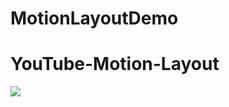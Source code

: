 # MotionLayoutDemo


# YouTube-Motion-Layout


![](https://media.giphy.com/media/ckAhIAXWqxUi45QAEM/giphy.gif)

